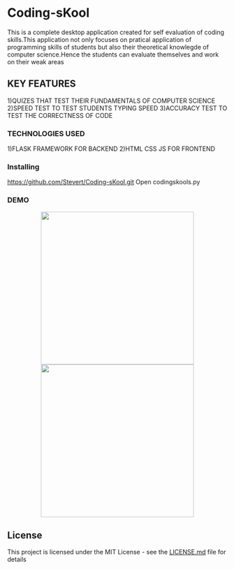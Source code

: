 # Coding-sKool
This is a complete desktop application created for self evaluation of coding skills.This application not only focuses on pratical application of programming skills of students but also their theoretical knowlegde of computer science.Hence the students can evaluate themselves and work on their weak areas 
 



## KEY FEATURES
1)QUIZES THAT TEST THEIR FUNDAMENTALS OF COMPUTER SCIENCE
2)SPEED TEST TO TEST STUDENTS TYPING SPEED
3)ACCURACY TEST TO TEST THE CORRECTNESS OF CODE


### TECHNOLOGIES USED

1)FLASK FRAMEWORK FOR BACKEND
2)HTML CSS JS FOR FRONTEND



### Installing
https://github.com/Stevert/Coding-sKool.git
Open codingskools.py




### DEMO
<p align="center">
  <img src="your_relative_path_here" width="350"/>
  <img src="C:\Users\Ishma Amin\Downloads" width="350"/>
</p>









## License

This project is licensed under the MIT License - see the [LICENSE.md](LICENSE.md) file for details
